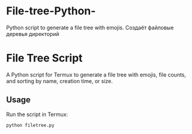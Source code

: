 # File-tree-Python-
Python script to generate a file tree with emojis. Создаёт файловые деревья директорий
# File Tree Script
A Python script for Termux to generate a file tree with emojis, file counts, and sorting by name, creation time, or size.

## Usage
Run the script in Termux:
```bash
python filetree.py
